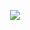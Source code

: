 <p align="center">
  <a href="https://github.com/RaizyDaizy/readme-typing-svg">
    <img src="https://readme-typing-svg.herokuapp.com?font=Fira+Code&size=25&pause=600&color=B4583C&width=435&lines=I+am+Freelancer;Professional+Coding+on+C%2B%2B%2C+C%23%2C+IS;IS+it's+Inno+Setup%2C+by+the+way;I+am+Also+Coding+on+Python%2C+Ren'Py+and+NSIS](https://readme-typing-svg.herokuapp.com?font=Fira+Code&size=25&pause=7000&color=B4583C&width=435&lines=I+am+Freelancer;Professional+Coding+on+C%2B%2B%2C+C%23%2C+IS;IS+it's+Inno+Setup%2C+by+the+way;I+am+Also+Coding+on+Python%2C+Ren'Py+and+NSIS">
    </a>
</p>
